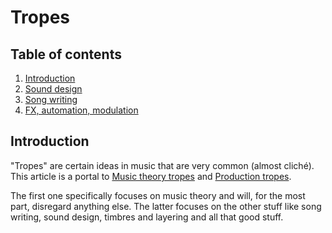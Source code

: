 # Tropes

## Table of contents
1. [Introduction](#introduction)
1. [Sound design](#sound-design)
2. [Song writing](#song-writing)
3. [FX, automation, modulation](#fx-automation-modulation)

## Introduction
"Tropes" are certain ideas in music that are very common (almost cliché). This article is a portal to [Music theory tropes](#hi) and [Production tropes](#hoi).

The first one specifically focuses on music theory and will, for the most part, disregard anything else. The latter focuses on the other stuff like song writing, sound design, timbres and layering and all that good stuff.